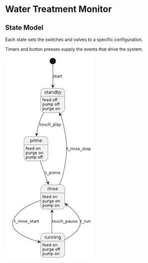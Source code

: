 # Water Treatment Monitor

## State Model

Each state sets the switches and valves to a specific configuration.

Timers and button presses supply the events that drive the system.

![state](./water_state.png)
